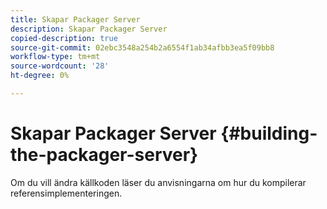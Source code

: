 ```yaml
---
title: Skapar Packager Server
description: Skapar Packager Server
copied-description: true
source-git-commit: 02ebc3548a254b2a6554f1ab34afbb3ea5f09bb8
workflow-type: tm+mt
source-wordcount: '28'
ht-degree: 0%

---
```


# Skapar Packager Server {#building-the-packager-server}

Om du vill ändra källkoden läser du anvisningarna om hur du kompilerar referensimplementeringen.
